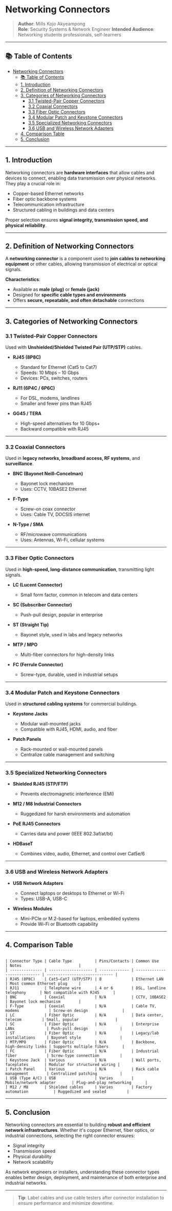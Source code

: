 # Networking Connectors

> **Author**: Mills Kojo Akyeampong  
> **Role**: Security Systems & Network Engineer 
> **Intended Audience**: Networking students professionals, self-learners

---

## 📚 Table of Contents
- [Networking Connectors](#networking-connectors)
  - [📚 Table of Contents](#-table-of-contents)
  - [1. Introduction](#1-introduction)
  - [2. Definition of Networking Connectors](#2-definition-of-networking-connectors)
  - [3. Categories of Networking Connectors](#3-categories-of-networking-connectors)
    - [3.1 Twisted-Pair Copper Connectors](#31-twisted-pair-copper-connectors)
    - [3.2 Coaxial Connectors](#32-coaxial-connectors)
    - [3.3 Fiber Optic Connectors](#33-fiber-optic-connectors)
    - [3.4 Modular Patch and Keystone Connectors](#34-modular-patch-and-keystone-connectors)
    - [3.5 Specialized Networking Connectors](#35-specialized-networking-connectors)
    - [3.6 USB and Wireless Network Adapters](#36-usb-and-wireless-network-adapters)
  - [4. Comparison Table](#4-comparison-table)
  - [5. Conclusion](#5-conclusion)

---

## 1. Introduction

Networking connectors are **hardware interfaces** that allow cables and devices to connect, enabling data transmission over physical networks. They play a crucial role in:

- Copper-based Ethernet networks  
- Fiber optic backbone systems  
- Telecommunication infrastructure  
- Structured cabling in buildings and data centers

Proper selection ensures **signal integrity, transmission speed, and physical reliability**.

---

## 2. Definition of Networking Connectors

A **networking connector** is a component used to **join cables to networking equipment** or other cables, allowing transmission of electrical or optical signals.

**Characteristics**:

- Available as **male (plug)** or **female (jack)**  
- Designed for **specific cable types and environments**  
- Offers **secure, repeatable, and often detachable** connections  

---

## 3. Categories of Networking Connectors

### 3.1 Twisted-Pair Copper Connectors

Used with **Unshielded/Shielded Twisted Pair (UTP/STP)** cables.

- **RJ45 (8P8C)**  
  - Standard for Ethernet (Cat5 to Cat7)  
  - Speeds: 10 Mbps – 10 Gbps  
  - Devices: PCs, switches, routers  

- **RJ11 (6P4C / 6P6C)**  
  - For DSL, modems, landlines  
  - Smaller and fewer pins than RJ45  

- **GG45 / TERA**  
  - High-speed alternatives for 10 Gbps+  
  - Backward compatible with RJ45  

---

### 3.2 Coaxial Connectors

Used in **legacy networks, broadband access, RF systems**, and **surveillance**.

- **BNC (Bayonet Neill–Concelman)**  
  - Bayonet lock mechanism  
  - Uses: CCTV, 10BASE2 Ethernet  

- **F-Type**  
  - Screw-on coax connector  
  - Uses: Cable TV, DOCSIS internet  

- **N-Type / SMA**  
  - RF/microwave communications  
  - Uses: Antennas, Wi-Fi, cellular systems  

---

### 3.3 Fiber Optic Connectors

Used in **high-speed, long-distance communication**, transmitting light signals.

- **LC (Lucent Connector)**  
  - Small form factor, common in telecom and data centers  

- **SC (Subscriber Connector)**  
  - Push-pull design, popular in enterprise  

- **ST (Straight Tip)**  
  - Bayonet style, used in labs and legacy networks  

- **MTP / MPO**  
  - Multi-fiber connectors for high-density links  

- **FC (Ferrule Connector)**  
  - Screw-type, durable, used in industrial setups  

---

### 3.4 Modular Patch and Keystone Connectors

Used in **structured cabling systems** for commercial buildings.

- **Keystone Jacks**  
  - Modular wall-mounted jacks  
  - Compatible with RJ45, HDMI, audio, and fiber  

- **Patch Panels**  
  - Rack-mounted or wall-mounted panels  
  - Centralize cable management and switching  

---

### 3.5 Specialized Networking Connectors

- **Shielded RJ45 (STP/FTP)**  
  - Prevents electromagnetic interference (EMI)  

- **M12 / M8 Industrial Connectors**  
  - Ruggedized for harsh environments and automation  

- **PoE RJ45 Connectors**  
  - Carries data and power (IEEE 802.3af/at/bt)  

- **HDBaseT**  
  - Combines video, audio, Ethernet, and control over Cat5e/6  

---

### 3.6 USB and Wireless Network Adapters

- **USB Network Adapters**  
  - Connect laptops or desktops to Ethernet or Wi-Fi  
  - Types: USB-A, USB-C  

- **Wireless Modules**  
  - Mini-PCIe or M.2-based for laptops, embedded systems  
  - Provide Wi-Fi or Bluetooth capability  

---

## 4. Comparison Table

```

| Connector Type | Cable Type          | Pins/Contacts | Common Use                   | Notes                         |
| -------------- | ------------------- | ------------- | ---------------------------- | ----------------------------- |
| RJ45 (8P8C)    | Cat5–Cat7 (UTP/STP) | 8             | Ethernet LAN                 | Most common Ethernet plug     |
| RJ11           | Telephone wire      | 4 or 6        | DSL, landline telephony      | Not compatible with RJ45      |
| BNC            | Coaxial             | N/A           | CCTV, 10BASE2                | Bayonet lock mechanism        |
| F-Type         | Coaxial             | N/A           | Cable TV, modems             | Screw-on design               |
| LC             | Fiber Optic         | N/A           | Data center, telecom         | Small, popular                |
| SC             | Fiber Optic         | N/A           | Enterprise LANs              | Push-pull design              |
| ST             | Fiber Optic         | N/A           | Legacy/lab installations     | Bayonet style                 |
| MTP/MPO        | Fiber Optic         | N/A           | Backbone, high-density links | Supports multiple fibers      |
| FC             | Fiber Optic         | N/A           | Industrial fiber             | Screw-type connection         |
| Keystone Jack  | Various             | N/A           | Wall ports, faceplates       | Modular for structured wiring |
| Patch Panel    | Various             | N/A           | Rack cable management        | Centralized patching          |
| USB (Type A/C) | USB                 | Varies        | Mobile/network adapter       | Plug-and-play networking      |
| M12 / M8       | Shielded cables     | Varies        | Factory automation           | Ruggedized and sealed         |

```

---

## 5. Conclusion

Networking connectors are essential to building **robust and efficient network infrastructures**. Whether it's copper Ethernet, fiber optics, or industrial connections, selecting the right connector ensures:

- Signal integrity  
- Transmission speed  
- Physical durability  
- Network scalability  

As network engineers or installers, understanding these connector types enables better design, deployment, and maintenance of both enterprise and industrial networks.

---

> **Tip**: Label cables and use cable testers after connector installation to ensure performance and minimize downtime.

```